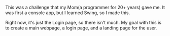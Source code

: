 This was a challenge that my Mom(a programmer for 20+ years) gave me. It was first a console app, but I learned Swing, so I made this.

Right now, it's just the Login page, so there isn't much. My goal with this is to create a main webpage, a login page, and a landing page for the user.
